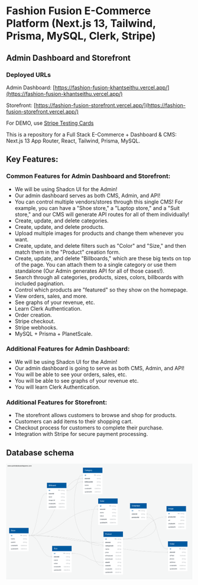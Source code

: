 # Fashion Fusion E-Commerce Platform (Next.js 13, Tailwind, Prisma, MySQL, Clerk, Stripe)

## Admin Dashboard and Storefront

### Deployed URLs

Admin Dashboard: [https://fashion-fusion-khantseithu.vercel.app/](https://fashion-fusion-khantseithu.vercel.app/)

Storefront: [https://fashion-fusion-storefront.vercel.app/](https://fashion-fusion-storefront.vercel.app/)

For DEMO, use [Stripe Testing Cards](https://stripe.com/docs/testing)

This is a repository for a Full Stack E-Commerce + Dashboard & CMS: Next.js 13 App Router, React, Tailwind, Prisma, MySQL.

## Key Features:

### Common Features for Admin Dashboard and Storefront:

- We will be using Shadcn UI for the Admin!
- Our admin dashboard serves as both CMS, Admin, and API!
- You can control multiple vendors/stores through this single CMS! For example, you can have a "Shoe store," a "Laptop store," and a "Suit store," and our CMS will generate API routes for all of them individually!
- Create, update, and delete categories.
- Create, update, and delete products.
- Upload multiple images for products and change them whenever you want.
- Create, update, and delete filters such as "Color" and "Size," and then match them in the "Product" creation form.
- Create, update, and delete "Billboards," which are these big texts on top of the page. You can attach them to a single category or use them standalone (Our Admin generates API for all of those cases!).
- Search through all categories, products, sizes, colors, billboards with included pagination.
- Control which products are "featured" so they show on the homepage.
- View orders, sales, and more.
- See graphs of your revenue, etc.
- Learn Clerk Authentication.
- Order creation.
- Stripe checkout.
- Stripe webhooks.
- MySQL + Prisma + PlanetScale.

### Additional Features for Admin Dashboard:

- We will be using Shadcn UI for the Admin!
- Our admin dashboard is going to serve as both CMS, Admin, and API!
- You will be able to see your orders, sales, etc.
- You will be able to see graphs of your revenue etc.
- You will learn Clerk Authentication.

### Additional Features for Storefront:

- The storefront allows customers to browse and shop for products.
- Customers can add items to their shopping cart.
- Checkout process for customers to complete their purchase.
- Integration with Stripe for secure payment processing.

## Database schema

![ERDiagram](admin-dashboard/public/ERDiagram.png)
